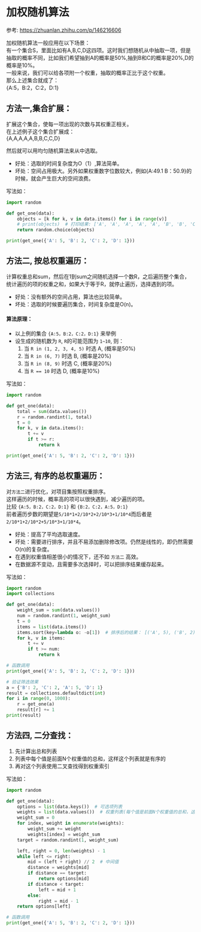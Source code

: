 ﻿
# 加权随机算法
参考: https://zhuanlan.zhihu.com/p/146216606

加权随机算法一般应用在以下场景：  
有一个集合S，里面比如有A,B,C,D这四项。这时我们想随机从中抽取一项，但是抽取的概率不同，比如我们希望抽到A的概率是50%,抽到B和C的概率是20%,D的概率是10%。  
一般来说，我们可以给各项附一个权重，抽取的概率正比于这个权重。  
那么上述集合就成了：  
{A:5，B:2，C:2，D:1}


## 方法一,集合扩展：
扩展这个集合，使每一项出现的次数与其权重正相关。  
在上述例子这个集合扩展成：  
{A,A,A,A,A,B,B,C,C,D}

然后就可以用均匀随机算法来从中选取。

- 好处：选取的时间复杂度为O（1）,算法简单。
- 坏处：空间占用极大。另外如果权重数字位数较大，例如{A:49.1 B：50.9}的时候，就会产生巨大的空间浪费。

写法如：  
```python
import random

def get_one(data):
    objects = [k for k, v in data.items() for i in range(v)]
    # print(objects)  # 打印结果: ['A', 'A', 'A', 'A', 'A', 'B', 'B', 'C', 'C', 'D']
    return random.choice(objects)

print(get_one({'A': 5, 'B': 2, 'C': 2, 'D': 1}))
```


## 方法二, 按总权重遍历：
计算权重总和sum，然后在1到sum之间随机选择一个数R，之后遍历整个集合，统计遍历的项的权重之和，如果大于等于R，就停止遍历，选择遇到的项。

- 好处：没有额外的空间占用，算法也比较简单。
- 坏处：选取的时候要遍历集合，时间复杂度是O(n)。

#### 算法原理：
- 以上例的集合 `{A:5，B:2，C:2，D:1}` 来举例
- 设生成的随机数为 `R`, `R`的可能范围为 `1~10`, 则：
  1. 当 `R in (1, 2, 3, 4, 5)` 时选 A, (概率是50%)
  2. 当 `R in (6, 7)` 时选 B, (概率是20%)
  3. 当 `R in (8, 9)` 时选 C, (概率是20%)
  4. 当 `R == 10` 时选 D, (概率是10%)

写法如：  
```python
import random

def get_one(data):
    total = sum(data.values())
    r = random.randint(1, total)
    t = 0
    for k, v in data.items():
        t += v
        if t >= r:
            return k

print(get_one({'A': 5, 'B': 2, 'C': 2, 'D': 1}))
```

## 方法三, 有序的总权重遍历：
对`方法二`进行优化，对项目集按照权重排序。  
这样遍历的时候，概率高的项可以很快遇到，减少遍历的项。  
比较 `{A:5，B:2，C:2，D:1}` 和 `{B:2，C:2，A:5，D:1}`  
前者遍历步数的期望是`5/10*1+2/10*2+2/10*3+1/10*4`而后者是 `2/10*1+2/10*2+5/10*3+1/10*4`。

- 好处：提高了平均选取速度。
- 坏处：需要进行排序，并且不易添加删除修改项。仍然是线性的，即仍然需要O(n)的复杂度。
- 在遇到权重值相差很小的情况下，还不如 `方法二` 高效。
- 在数据源不变动，且需要多次选择时，可以把排序结果缓存起来。

写法如：  
```python
import random
import collections

def get_one(data):
    weight_sum = sum(data.values())
    num = random.randint(1, weight_sum)
    t = 0
    items = list(data.items())
    items.sort(key=lambda o: -o[1])  # 排序后的结果： [('A', 5), ('B', 2), ('C', 2), ('D', 1)]
    for k, v in items:
        t += v
        if t >= num:
            return k

# 函数调用
print(get_one({'A': 5, 'B': 2, 'C': 2, 'D': 1}))

# 验证筛选效果
a = {'B': 2, 'C': 2, 'A': 5, 'D': 1}
result = collections.defaultdict(int)
for i in range(0, 1000):
    r = get_one(a)
    result[r] += 1
print(result)
```


## 方法四, 二分查找：
1. 先计算出总和列表
2. 列表中每个值是前面N个权重值的总和，这样这个列表就是有序的
3. 再对这个列表使用二叉查找得到权重索引

写法如：  
```python
import random

def get_one(data):
    options = list(data.keys())  # 可选项列表
    weights = list(data.values())  # 权重列表(每个值是前面N个权重值的总和，这样这个列表就是有序的)
    weight_sum = 0
    for index, weight in enumerate(weights):
        weight_sum += weight
        weights[index] = weight_sum
    target = random.randint(1, weight_sum)

    left, right = 0, len(weights) - 1
    while left <= right:
        mid = (left + right) // 2  # 中间值
        distance = weights[mid]
        if distance == target:
            return options[mid]
        if distance < target:
            left = mid + 1
        else:
            right = mid - 1
    return options[left]

# 函数调用
print(get_one({'A': 5, 'B': 2, 'C': 2, 'D': 1}))
```

